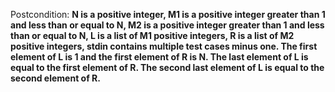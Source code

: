 Postcondition: **N is a positive integer, M1 is a positive integer greater than 1 and less than or equal to N, M2 is a positive integer greater than 1 and less than or equal to N, L is a list of M1 positive integers, R is a list of M2 positive integers, stdin contains multiple test cases minus one. The first element of L is 1 and the first element of R is N. The last element of L is equal to the first element of R. The second last element of L is equal to the second element of R.**